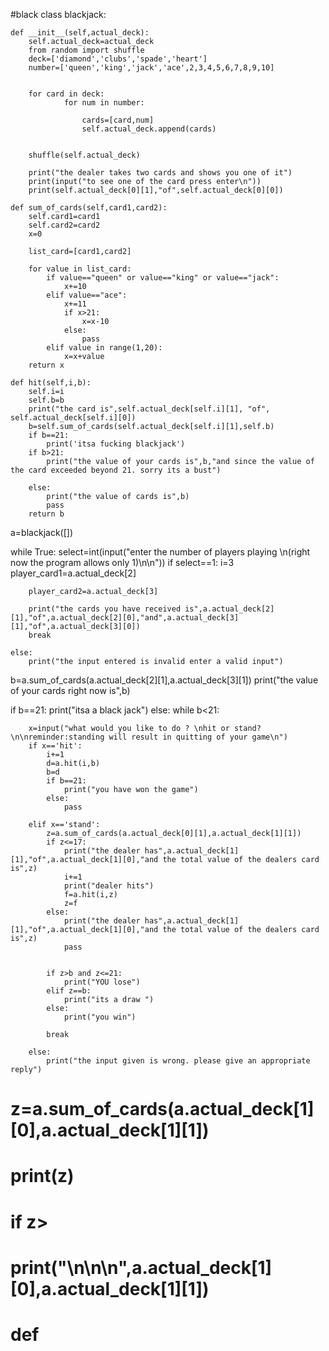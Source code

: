 #black
 class blackjack:
    
    def __init__(self,actual_deck):
        self.actual_deck=actual_deck
        from random import shuffle 
        deck=['diamond','clubs','spade','heart']
        number=['queen','king','jack','ace',2,3,4,5,6,7,8,9,10]
        
        
        for card in deck:
                for num in number:
                    
                    cards=[card,num]
                    self.actual_deck.append(cards)
        
        
        shuffle(self.actual_deck)
        
        print("the dealer takes two cards and shows you one of it")
        print(input("to see one of the card press enter\n"))
        print(self.actual_deck[0][1],"of",self.actual_deck[0][0])
                
    def sum_of_cards(self,card1,card2):
        self.card1=card1
        self.card2=card2
        x=0
        
        list_card=[card1,card2]
        
        for value in list_card:
            if value=="queen" or value=="king" or value=="jack":
                x+=10
            elif value=="ace":
                x+=11
                if x>21:
                    x=x-10
                else:
                    pass
            elif value in range(1,20):
                x=x+value
        return x
    
    def hit(self,i,b):
        self.i=i
        self.b=b
        print("the card is",self.actual_deck[self.i][1], "of", self.actual_deck[self.i][0])
        b=self.sum_of_cards(self.actual_deck[self.i][1],self.b)
        if b==21:
            print('itsa fucking blackjack')
        if b>21:
            print("the value of your cards is",b,"and since the value of the card exceeded beyond 21. sorry its a bust")
            
        else:
            print("the value of cards is",b)
            pass
        return b
a=blackjack([])



while True:
    select=int(input("enter the number of players playing \n(right now the program allows only 1)\n\n"))
    if select==1:
        i=3
        player_card1=a.actual_deck[2]

        player_card2=a.actual_deck[3]

        print("the cards you have received is",a.actual_deck[2][1],"of",a.actual_deck[2][0],"and",a.actual_deck[3][1],"of",a.actual_deck[3][0])
        break

    else:
        print("the input entered is invalid enter a valid input")

                

b=a.sum_of_cards(a.actual_deck[2][1],a.actual_deck[3][1])
print("the value of your cards right now is",b)

if b==21:
    print("itsa a black jack")
else:
    while b<21:

        x=input("what would you like to do ? \nhit or stand? \n\nreminder:standing will result in quitting of your game\n")
        if x=='hit':
            i+=1
            d=a.hit(i,b)
            b=d
            if b==21:
                print("you have won the game")
            else:
                pass

        elif x=='stand':
            z=a.sum_of_cards(a.actual_deck[0][1],a.actual_deck[1][1])
            if z<=17:
                print("the dealer has",a.actual_deck[1][1],"of",a.actual_deck[1][0],"and the total value of the dealers card is",z)
                i+=1
                print("dealer hits")
                f=a.hit(i,z)
                z=f
            else:
                print("the dealer has",a.actual_deck[1][1],"of",a.actual_deck[1][0],"and the total value of the dealers card is",z)
                pass
            

            if z>b and z<=21:
                print("YOU lose")
            elif z==b:
                print("its a draw ")
            else: 
                print("you win")

            break

        else:
            print("the input given is wrong. please give an appropriate reply")


        

# z=a.sum_of_cards(a.actual_deck[1][0],a.actual_deck[1][1])
# print(z)

# if z>

        
    

# print("\n\n\n",a.actual_deck[1][0],a.actual_deck[1][1])







    
#     def 

